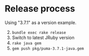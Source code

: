 # Release process

Using "3.7.1" as a version example.

2. `bundle exec rake release`
3. Switch to latest JRuby version
4. `rake java gem`
5. `gem push pkg/puma-3.7.1-java.gem`
